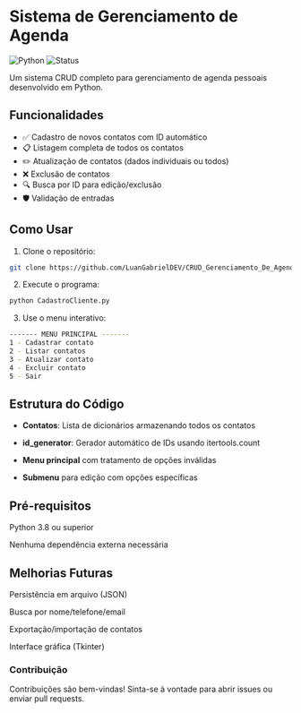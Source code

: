 # Sistema de Gerenciamento de Agenda

![Python](https://img.shields.io/badge/Python-3.8+-blue.svg)
![Status](https://img.shields.io/badge/Status-Completo-green.svg)

Um sistema CRUD completo para gerenciamento de agenda pessoais desenvolvido em Python.

## Funcionalidades

- ✅ Cadastro de novos contatos com ID automático
- 📋 Listagem completa de todos os contatos
- ✏️ Atualização de contatos (dados individuais ou todos)
- ❌ Exclusão de contatos
- 🔍 Busca por ID para edição/exclusão
- 🛡️ Validação de entradas

## Como Usar

1. Clone o repositório:
```bash
git clone https://github.com/LuanGabrielDEV/CRUD_Gerenciamento_De_Agenda.git
```
2. Execute o programa:
```bash
python CadastroCliente.py
```
3. Use o menu interativo:

```bash
------- MENU PRINCIPAL -------
1 - Cadastrar contato
2 - Listar contatos
3 - Atualizar contato
4 - Excluir contato
5 - Sair
```

## Estrutura do Código
- **Contatos**: Lista de dicionários armazenando todos os contatos

- **id_generator**: Gerador automático de IDs usando itertools.count

- **Menu principal** com tratamento de opções inválidas

- **Submenu** para edição com opções específicas

## Pré-requisitos
Python 3.8 ou superior

Nenhuma dependência externa necessária

## Melhorias Futuras
Persistência em arquivo (JSON)

Busca por nome/telefone/email

Exportação/importação de contatos

Interface gráfica (Tkinter)

### Contribuição
Contribuições são bem-vindas! Sinta-se à vontade para abrir issues ou enviar pull requests.
